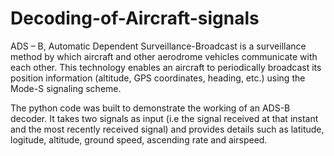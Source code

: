 # Decoding-of-Aircraft-signals

ADS – B, Automatic Dependent Surveillance-Broadcast is a surveillance method by which aircraft and other aerodrome vehicles communicate with each other. This technology enables an aircraft to periodically broadcast its position information (altitude, GPS coordinates, heading, etc.) using the Mode-S signaling scheme. 

The python code was built to demonstrate the working of an ADS-B decoder. It takes two signals as input (i.e the signal received at that instant and the most recently received signal) and provides details such as latitude, logitude, altitude, ground speed, ascending rate and airspeed.
